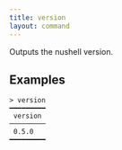 ```yaml
---
title: version
layout: command
---
```


Outputs the nushell version.

## Examples 

```shell
> version
━━━━━━━━━
 version 
─────────
 0.5.0 
━━━━━━━━━
```
